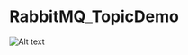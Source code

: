 # RabbitMQ_TopicDemo

<img src="https://lostechies.com/content/derekgreer/uploads/2012/03/TopicExchange2.png" alt="Alt text" title="Optional title">


